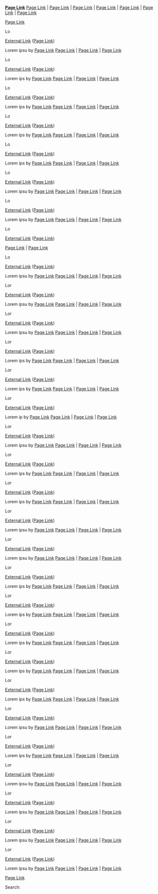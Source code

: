 [](https://example.com/external-link)

**[Page Link](/placeholder-page)** [Page Link](/placeholder-page) | [Page Link](/placeholder-page) | [Page Link](/placeholder-page) | [Page Link](/placeholder-page) | [Page Link](/placeholder-page) | [Page Link](/placeholder-page) | [Page Link](/placeholder-page)

[Page Link](/placeholder-page)

Lo

[](/placeholder-page)

[External Link](https://example.com/external-link) ([Page Link](/placeholder-page))

Lorem ipsu by [Page Link](/placeholder-page) [Page Link](/placeholder-page) | [Page Link](/placeholder-page) | [Page Link](/placeholder-page)

Lo

[](/placeholder-page)

[External Link](https://example.com/external-link) ([Page Link](/placeholder-page))

Lorem ips by [Page Link](/placeholder-page) [Page Link](/placeholder-page) | [Page Link](/placeholder-page) | [Page Link](/placeholder-page)

Lo

[](/placeholder-page)

[External Link](https://example.com/external-link) ([Page Link](/placeholder-page))

Lorem ips by [Page Link](/placeholder-page) [Page Link](/placeholder-page) | [Page Link](/placeholder-page) | [Page Link](/placeholder-page)

Lo

[](/placeholder-page)

[External Link](https://example.com/external-link) ([Page Link](/placeholder-page))

Lorem ips by [Page Link](/placeholder-page) [Page Link](/placeholder-page) | [Page Link](/placeholder-page) | [Page Link](/placeholder-page)

Lo

[](/placeholder-page)

[External Link](https://example.com/external-link) ([Page Link](/placeholder-page))

Lorem ips by [Page Link](/placeholder-page) [Page Link](/placeholder-page) | [Page Link](/placeholder-page) | [Page Link](/placeholder-page)

Lo

[](/placeholder-page)

[External Link](https://example.com/external-link) ([Page Link](/placeholder-page))

Lorem ipsu by [Page Link](/placeholder-page) [Page Link](/placeholder-page) | [Page Link](/placeholder-page) | [Page Link](/placeholder-page)

Lo

[](/placeholder-page)

[External Link](https://example.com/external-link) ([Page Link](/placeholder-page))

Lorem ipsu by [Page Link](/placeholder-page) [Page Link](/placeholder-page) | [Page Link](/placeholder-page) | [Page Link](/placeholder-page)

Lo

[External Link](https://example.com/external-link) ([Page Link](/placeholder-page))

[Page Link](/placeholder-page) | [Page Link](/placeholder-page)

Lo

[](/placeholder-page)

[External Link](https://example.com/external-link) ([Page Link](/placeholder-page))

Lorem ipsu by [Page Link](/placeholder-page) [Page Link](/placeholder-page) | [Page Link](/placeholder-page) | [Page Link](/placeholder-page)

Lor

[](/placeholder-page)

[External Link](https://example.com/external-link) ([Page Link](/placeholder-page))

Lorem ipsu by [Page Link](/placeholder-page) [Page Link](/placeholder-page) | [Page Link](/placeholder-page) | [Page Link](/placeholder-page)

Lor

[](/placeholder-page)

[External Link](https://example.com/external-link) ([Page Link](/placeholder-page))

Lorem ipsu by [Page Link](/placeholder-page) [Page Link](/placeholder-page) | [Page Link](/placeholder-page) | [Page Link](/placeholder-page)

Lor

[](/placeholder-page)

[External Link](https://example.com/external-link) ([Page Link](/placeholder-page))

Lorem ips by [Page Link](/placeholder-page) [Page Link](/placeholder-page) | [Page Link](/placeholder-page) | [Page Link](/placeholder-page)

Lor

[](/placeholder-page)

[External Link](https://example.com/external-link) ([Page Link](/placeholder-page))

Lorem ips by [Page Link](/placeholder-page) [Page Link](/placeholder-page) | [Page Link](/placeholder-page) | [Page Link](/placeholder-page)

Lor

[](/placeholder-page)

[External Link](https://example.com/external-link) ([Page Link](/placeholder-page))

Lorem ip by [Page Link](/placeholder-page) [Page Link](/placeholder-page) | [Page Link](/placeholder-page) | [Page Link](/placeholder-page)

Lor

[](/placeholder-page)

[External Link](https://example.com/external-link) ([Page Link](/placeholder-page))

Lorem ipsu by [Page Link](/placeholder-page) [Page Link](/placeholder-page) | [Page Link](/placeholder-page) | [Page Link](/placeholder-page)

Lor

[](/placeholder-page)

[External Link](https://example.com/external-link) ([Page Link](/placeholder-page))

Lorem ips by [Page Link](/placeholder-page) [Page Link](/placeholder-page) | [Page Link](/placeholder-page) | [Page Link](/placeholder-page)

Lor

[](/placeholder-page)

[External Link](https://example.com/external-link) ([Page Link](/placeholder-page))

Lorem ips by [Page Link](/placeholder-page) [Page Link](/placeholder-page) | [Page Link](/placeholder-page) | [Page Link](/placeholder-page)

Lor

[](/placeholder-page)

[External Link](https://example.com/external-link) ([Page Link](/placeholder-page))

Lorem ipsu by [Page Link](/placeholder-page) [Page Link](/placeholder-page) | [Page Link](/placeholder-page) | [Page Link](/placeholder-page)

Lor

[](/placeholder-page)

[External Link](https://example.com/external-link) ([Page Link](/placeholder-page))

Lorem ipsu by [Page Link](/placeholder-page) [Page Link](/placeholder-page) | [Page Link](/placeholder-page) | [Page Link](/placeholder-page)

Lor

[](/placeholder-page)

[External Link](https://example.com/external-link) ([Page Link](/placeholder-page))

Lorem ips by [Page Link](/placeholder-page) [Page Link](/placeholder-page) | [Page Link](/placeholder-page) | [Page Link](/placeholder-page)

Lor

[](/placeholder-page)

[External Link](https://example.com/external-link) ([Page Link](/placeholder-page))

Lorem ips by [Page Link](/placeholder-page) [Page Link](/placeholder-page) | [Page Link](/placeholder-page) | [Page Link](/placeholder-page)

Lor

[](/placeholder-page)

[External Link](https://example.com/external-link) ([Page Link](/placeholder-page))

Lorem ips by [Page Link](/placeholder-page) [Page Link](/placeholder-page) | [Page Link](/placeholder-page) | [Page Link](/placeholder-page)

Lor

[](/placeholder-page)

[External Link](https://example.com/external-link) ([Page Link](/placeholder-page))

Lorem ips by [Page Link](/placeholder-page) [Page Link](/placeholder-page) | [Page Link](/placeholder-page) | [Page Link](/placeholder-page)

Lor

[](/placeholder-page)

[External Link](https://example.com/external-link) ([Page Link](/placeholder-page))

Lorem ips by [Page Link](/placeholder-page) [Page Link](/placeholder-page) | [Page Link](/placeholder-page) | [Page Link](/placeholder-page)

Lor

[](/placeholder-page)

[External Link](https://example.com/external-link) ([Page Link](/placeholder-page))

Lorem ipsu by [Page Link](/placeholder-page) [Page Link](/placeholder-page) | [Page Link](/placeholder-page) | [Page Link](/placeholder-page)

Lor

[](/placeholder-page)

[External Link](https://example.com/external-link) ([Page Link](/placeholder-page))

Lorem ips by [Page Link](/placeholder-page) [Page Link](/placeholder-page) | [Page Link](/placeholder-page) | [Page Link](/placeholder-page)

Lor

[](/placeholder-page)

[External Link](https://example.com/external-link) ([Page Link](/placeholder-page))

Lorem ipsu by [Page Link](/placeholder-page) [Page Link](/placeholder-page) | [Page Link](/placeholder-page) | [Page Link](/placeholder-page)

Lor

[](/placeholder-page)

[External Link](https://example.com/external-link) ([Page Link](/placeholder-page))

Lorem ipsu by [Page Link](/placeholder-page) [Page Link](/placeholder-page) | [Page Link](/placeholder-page) | [Page Link](/placeholder-page)

Lor

[](/placeholder-page)

[External Link](https://example.com/external-link) ([Page Link](/placeholder-page))

Lorem ipsu by [Page Link](/placeholder-page) [Page Link](/placeholder-page) | [Page Link](/placeholder-page) | [Page Link](/placeholder-page)

Lor

[](/placeholder-page)

[External Link](https://example.com/external-link) ([Page Link](/placeholder-page))

Lorem ipsu by [Page Link](/placeholder-page) [Page Link](/placeholder-page) | [Page Link](/placeholder-page) | [Page Link](/placeholder-page)

[Page Link](/placeholder-page)

  

  
  

Search: